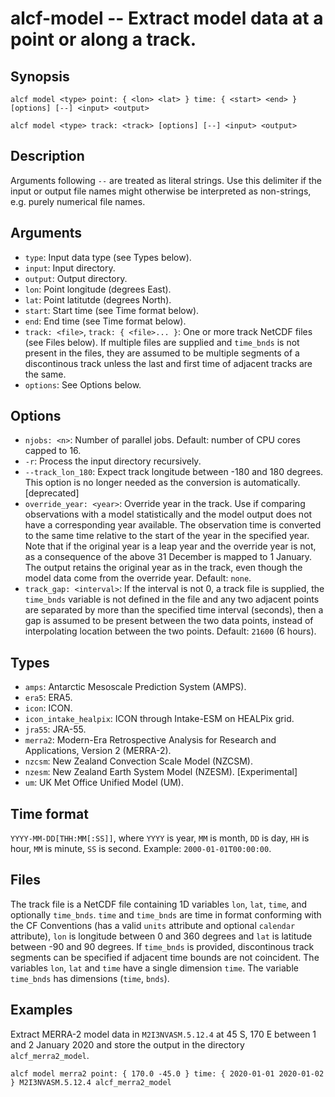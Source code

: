 
alcf-model -- Extract model data at a point or along a track.
==========

Synopsis
--------

    alcf model <type> point: { <lon> <lat> } time: { <start> <end> } [options] [--] <input> <output>

    alcf model <type> track: <track> [options] [--] <input> <output>

Description
-----------

Arguments following `--` are treated as literal strings. Use this delimiter if the input or output file names might otherwise be interpreted as non-strings, e.g. purely numerical file names.

Arguments
---------

- `type`: Input data type (see Types below).
- `input`: Input directory.
- `output`: Output directory.
- `lon`: Point longitude (degrees East).
- `lat`: Point latitutde (degrees North).
- `start`: Start time (see Time format below).
- `end`: End time (see Time format below).
- `track: <file>`, `track: { <file>... }`: One or more track NetCDF files (see Files below). If multiple files are supplied and `time_bnds` is not present in the files, they are assumed to be multiple segments of a discontinous track unless the last and first time of adjacent tracks are the same.
- `options`: See Options below.

Options
-------

- `njobs: <n>`: Number of parallel jobs. Default: number of CPU cores capped to 16.
- `-r`: Process the input directory recursively.
- `--track_lon_180`: Expect track longitude between -180 and 180 degrees. This option is no longer needed as the conversion is automatically. [deprecated]
- `override_year: <year>`: Override year in the track. Use if comparing observations with a model statistically and the model output does not have a corresponding year available. The observation time is converted to the same time relative to the start of the year in the specified year. Note that if the original year is a leap year and the override year is not, as a consequence of the above 31 December is mapped to 1 January. The output retains the original year as in the track, even though the model data come from the override year. Default: `none`.
- `track_gap: <interval>`: If the interval is not 0, a track file is supplied, the `time_bnds` variable is not defined in the file and any two adjacent points are separated by more than the specified time interval (seconds), then a gap is assumed to be present between the two data points, instead of interpolating location between the two points. Default: `21600` (6 hours).

Types
-----

- `amps`: Antarctic Mesoscale Prediction System (AMPS).
- `era5`: ERA5.
- `icon`: ICON.
- `icon_intake_healpix`: ICON through Intake-ESM on HEALPix grid.
- `jra55`: JRA-55.
- `merra2`: Modern-Era Retrospective Analysis for Research and Applications, Version 2 (MERRA-2).
- `nzcsm`: New Zealand Convection Scale Model (NZCSM).
- `nzesm`: New Zealand Earth System Model (NZESM). [Experimental]
- `um`: UK Met Office Unified Model (UM).

Time format
-----------

`YYYY-MM-DD[THH:MM[:SS]]`, where `YYYY` is year, `MM` is month, `DD` is day, `HH` is hour, `MM` is minute, `SS` is second. Example: `2000-01-01T00:00:00`.

Files
-----

The track file is a NetCDF file containing 1D variables `lon`, `lat`, `time`, and optionally `time_bnds`. `time` and `time_bnds` are time in format conforming with the CF Conventions (has a valid `units` attribute and optional `calendar` attribute), `lon` is longitude between 0 and 360 degrees and `lat` is latitude between -90 and 90 degrees. If `time_bnds` is provided, discontinous track segments can be specified if adjacent time bounds are not coincident. The variables `lon`, `lat` and `time` have a single dimension `time`. The variable `time_bnds` has dimensions (`time`, `bnds`).

Examples
--------

Extract MERRA-2 model data in `M2I3NVASM.5.12.4` at 45 S, 170 E between 1 and 2 January 2020 and store the output in the directory `alcf_merra2_model`.

    alcf model merra2 point: { 170.0 -45.0 } time: { 2020-01-01 2020-01-02 } M2I3NVASM.5.12.4 alcf_merra2_model
	